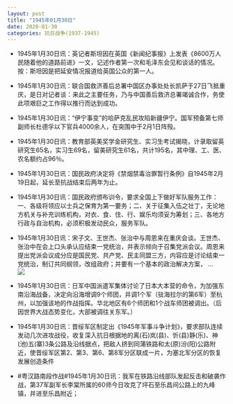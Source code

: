 ```yaml
---
layout: post
title: "1945年01月30日"
date: 2020-01-30
categories: 抗日战争(1937-1945)
---
```


<meta name="referrer" content="no-referrer" />

- 1945年1月30日讯：英记者斯坦因在英国《新闻纪事报》上发表《8600万人民随着他的道路前进》一文，记述作者第一次和毛泽东会见和谈话的情况。按：斯坦因是把延安情况报道给英国公众的第一人。 

- 1945年1月30日讯：联合国救济善后总署中国区办事处处长凯萨于27日飞抵重庆，是日对记者谈：来此之主要任务，乃与中国善后救济总署竭诚合作，务使此项艰巨之工作得以推行而达到成功。 

- 1945年1月30日讯：“伊宁事变”的哈萨克乱民攻陷新疆伊宁。国军预备第七师副师长杜德孚以下官兵4000余人，在突围中于2月1日阵殁。 

- 1945年1月30日讯：教育部英美奖学金研究生、实习生考试揭晓，计录取留英研究生65名，实习生69名，留美研究生61名，共计195名，其中理、工、医、农名额约占96％。 

- 1945年1月30日讯：国民政府决定将《禁烟禁毒治罪暂行条例》自1945年2月19日起，延长至抗战结束后两年为止。 

- 1945年1月30日讯：国民政府颁布训令，要求全国上下做好军队服务工作：一、各级将领应以士兵之保育为第一要务；二、关于征集入伍之壮丁，无论地方机关与补充训练机构，对衣、食、住、行、娱乐均须妥为筹划；三、各地方行政与自治机构，必须积极发动民众，服务军队。 

- 1945年1月30日讯：宋子文、王世杰、张治中与周恩来在重庆会谈。王世杰、张治中在会上口头承认应结束一党统治，并表示倾向于召集党派会议。周恩来提出党派会议成分应是国民党、共产党、民主同盟三方，内容应是讨论结束一党统治，制订共同纲领，改组政府；并要有一个基本的政治解决方案， ... <br/><img src="https://wx1.sinaimg.cn/large/aca367d8ly1gbeengbvkjj20c8090t8q.jpg" />

- 1945年1月30日讯：日军中国派遣军集体讨论了日本大本营的命令，为加强东南沿海战备，决定向沿海增调9个师团，并调1个军（驻海拉尔的第6军）至杭州，以加强该地的作战指挥。华北地区有6个师团和1个战车师团被调出。（后因世界大战态势变化，大部被调往关东军。） 

- 1945年1月30日讯：晋绥军区制定出《1945年军事斗争计划》，要求部队连续发动几次进攻战役，收复深入抗日根据地的离(石)岚(县)、忻(县)静(乐)、神(池)五(寨)3条公路及沿线据点，把敌人挤到同蒲铁路和太(原)汾(阳)公路附近，使晋绥军区第2、第3、第6、第8军分区联成一片，为塞北军分区的恢复发展创造条件 

- #粤汉路南段作战#1945年1月30日讯：我军在铁路沿线部队发起反击和破袭作战，第37军副军长李棠所属的60师今日攻克了坪石至乐昌间公路上的九峰镇，并进至乐昌附近； 

